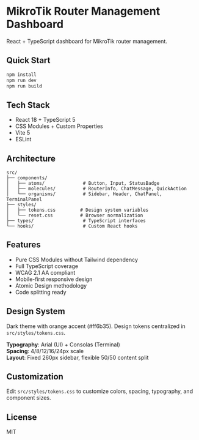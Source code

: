 # MikroTik Router Management Dashboard

React + TypeScript dashboard for MikroTik router management.

## Quick Start

```bash
npm install
npm run dev
npm run build
```

## Tech Stack

- React 18 + TypeScript 5
- CSS Modules + Custom Properties
- Vite 5
- ESLint

## Architecture

```
src/
├── components/
│   ├── atoms/              # Button, Input, StatusBadge
│   ├── molecules/          # RouterInfo, ChatMessage, QuickAction
│   └── organisms/          # Sidebar, Header, ChatPanel, TerminalPanel
├── styles/
│   ├── tokens.css         # Design system variables
│   └── reset.css          # Browser normalization
├── types/                  # TypeScript interfaces
└── hooks/                  # Custom React hooks
```

## Features

- Pure CSS Modules without Tailwind dependency
- Full TypeScript coverage
- WCAG 2.1 AA compliant
- Mobile-first responsive design
- Atomic Design methodology
- Code splitting ready

## Design System

Dark theme with orange accent (#ff6b35). Design tokens centralized in `src/styles/tokens.css`.

**Typography**: Arial (UI) + Consolas (Terminal)  
**Spacing**: 4/8/12/16/24px scale  
**Layout**: Fixed 260px sidebar, flexible 50/50 content split

## Customization

Edit `src/styles/tokens.css` to customize colors, spacing, typography, and component sizes.

## License

MIT
